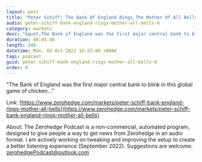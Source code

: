 ```yaml
---
layout: post
title: "Peter Schiff: The Bank Of England Rings The Mother Of All Bells"
audio: peter-schiff-bank-england-rings-mother-all-bells-0
category: markets
desc: "&quot;The Bank of England was the first major central bank to blink in this global game of chicken...&quot;"
duration: 00:05:48
length: 348
datetime: Mon, 03 Oct 2022 16:25:00 +0000
tags: podcast
guid: peter-schiff-bank-england-rings-mother-all-bells-0
order: 0
---
```

&quot;The Bank of England was the first major central bank to blink in this global game of chicken...&quot;

Link: [https://www.zerohedge.com/markets/peter-schiff-bank-england-rings-mother-all-bells](https://www.zerohedge.com/markets/peter-schiff-bank-england-rings-mother-all-bells)

About: The Zerohedge Podcast is a non-commercial, automated program, designed to give people a way to get news from Zerohedge in an audio format.  I am actively working on tweaking and improving the setup to create a better listening experience (September 2022).  Suggestions are welcome: [zerohedgePodcast@outlook.com](mailto:zerohedgePodcast@outlook.com)